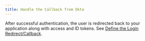 ```yaml
---
title: Handle the Callback from Okta
---
```

After successful authentication, the user is redirected back to your application along with access and ID tokens. See [Define the Login Redirect/Callback](define-the-login-redirect/callback).

<StackSelector snippet="handle-callback"/>

<NextSectionLink/>
